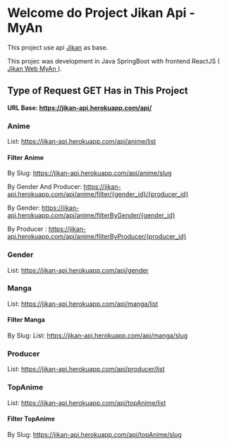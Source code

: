 # Welcome do Project Jikan Api - MyAn

This project use api <a href = 'https://jikan.docs.apiary.io/'> Jikan</a> as base. 

This projec was development in Java SpringBoot with frontend ReactJS (<a href = 'https://github.com/MrVictor42/jikan-web'> Jikan Web MyAn </a>).

## Type of Request GET Has in This Project

<b> URL Base: https://jikan-api.herokuapp.com/api/ </b> 

### Anime 

List: https://jikan-api.herokuapp.com/api/anime/list

#### Filter Anime

By Slug: https://jikan-api.herokuapp.com/api/anime/slug

By Gender And Producer: https://jikan-api.herokuapp.com/api/anime/filter/{gender_id}/{producer_id}

By Gender: https://jikan-api.herokuapp.com/api/anime/filterByGender/{gender_id}

By Producer : https://jikan-api.herokuapp.com/api/anime/filterByProducer/{producer_id}

### Gender

List: https://jikan-api.herokuapp.com/api/gender

### Manga 

List: https://jikan-api.herokuapp.com/api/manga/list

#### Filter Manga

By Slug: List: https://jikan-api.herokuapp.com/api/manga/slug

### Producer

List: https://jikan-api.herokuapp.com/api/producer/list

### TopAnime

List: https://jikan-api.herokuapp.com/api/topAnime/list

#### Filter TopAnime

By Slug: https://jikan-api.herokuapp.com/api/topAnime/slug